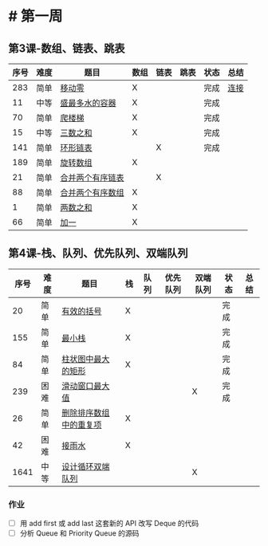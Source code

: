 # # 第一周
## 第3课-数组、链表、跳表
|序号|难度|题目|数组|链表|跳表|状态|总结|
|---|---|---|---|---|---|---|---|
|283|简单|[移动零](https://leetcode-cn.com/problems/move-zeroes/)|X|||完成|[连接](./moveZeroes/NOTE.md)|
|11|中等|[盛最多水的容器](https://leetcode-cn.com/problems/container-with-most-water/)|X|||完成||
|70|简单|[爬楼梯](https://leetcode-cn.com/problems/climbing-stairs/)|X|||完成||
|15|中等|[三数之和](https://leetcode-cn.com/problems/3sum/)|X|||完成||
|141|简单|[环形链表](https://leetcode-cn.com/problems/linked-list-cycle/)||X||完成||
|189|简单|[旋转数组](https://leetcode-cn.com/problems/rotate-array/)|X|||||||||
|21|简单|[合并两个有序链表](https://leetcode-cn.com/problems/merge-two-sorted-lists/)||X||||||||
|88|简单|[合并两个有序数组](https://leetcode-cn.com/problems/merge-sorted-array/)|X|||||||||
|1|简单|[两数之和](https://leetcode-cn.com/problems/two-sum/)|X|||||||||
|66|简单|[加一](https://leetcode-cn.com/problems/plus-one/)|X|||||||||
## 第4课-栈、队列、优先队列、双端队列
|序号|难度|题目|栈|队列|优先队列|双端队列|状态|总结|
|---|---|---|---|---|---|---|---|---|
|20|简单|[有效的括号](https://leetcode-cn.com/problems/valid-parentheses/)|X||||完成||
|155|简单|[最小栈](https://leetcode-cn.com/problems/min-stack/)|X||||完成||
|84|简单|[柱状图中最大的矩形](https://leetcode-cn.com/problems/largest-rectangle-in-histogram/)|X||||完成||
|239|困难|[滑动窗口最大值](https://leetcode-cn.com/problems/sliding-window-maximum/)||||X|完成||
|26|简单|[删除排序数组中的重复项](https://leetcode-cn.com/problems/remove-duplicates-from-sorted-array/)|X||||||
|42|困难|[接雨水](https://leetcode.com/problems/trapping-rain-water/)|X||||||
|1641|中等|[设计循环双端队列](https://leetcode.com/problems/design-circular-deque/)||||X|||
### 作业
- [ ] 用 add first 或 add last 这套新的 API 改写 Deque 的代码
- [ ] 分析 Queue 和 Priority Queue 的源码